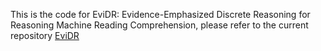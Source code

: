 This is the code for EviDR: Evidence-Emphasized Discrete Reasoning for Reasoning Machine Reading Comprehension, please refer to the current repository [EviDR](https://github.com/phddamuge/EviDR)
